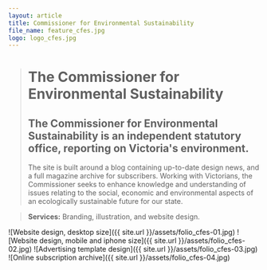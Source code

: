 ```yaml
---
layout: article
title: Commissioner for Environmental Sustainability
file_name: feature_cfes.jpg
logo: logo_cfes.jpg
---
```


> # The Commissioner for <br />Environmental Sustainability
> ## The Commissioner for Environmental Sustainability is an independent statutory office, reporting on Victoria's environment.
> The site is built around a blog containing up-to-date design news, and a full magazine archive for subscribers.
> Working with Victorians, the Commissioner seeks to enhance knowledge and understanding of issues relating to the social, economic and environmental aspects of an ecologically sustainable future for our state.

> **Services:** Branding, illustration, and website design.

![Website design, desktop size]({{ site.url }}/assets/folio_cfes-01.jpg)
![Website design, mobile and iphone size]({{ site.url }}/assets/folio_cfes-02.jpg)
![Advertising template design]({{ site.url }}/assets/folio_cfes-03.jpg)
![Online subscription archive]({{ site.url }}/assets/folio_cfes-04.jpg)

